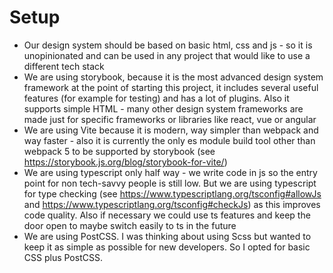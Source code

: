 # Setup

- Our design system should be based on basic html, css and js - so it is unopinionated and can be used in any project that would like to use a different tech stack
- We are using storybook, because it is the most advanced design system framework at the point of starting this project, it includes several useful features (for example for testing) and has a lot of plugins. Also it supports simple HTML - many other design system frameworks are made just for specific frameworks or libraries like react, vue or angular
- We are using Vite because it is modern, way simpler than webpack and way faster - also it is currently the only es module build tool other than webpack 5 to be supported by storybook (see https://storybook.js.org/blog/storybook-for-vite/)
- We are using typescript only half way - we write code in js so the entry point for non tech-savvy people is still low. But we are using typescript for type checking (see https://www.typescriptlang.org/tsconfig#allowJs and https://www.typescriptlang.org/tsconfig#checkJs) as this improves code quality. Also if necessary we could use ts features and keep the door open to maybe switch easily to ts in the future
- We are using PostCSS. I was thinking about using Scss but wanted to keep it as simple as possible for new developers. So I opted for basic CSS plus PostCSS.
